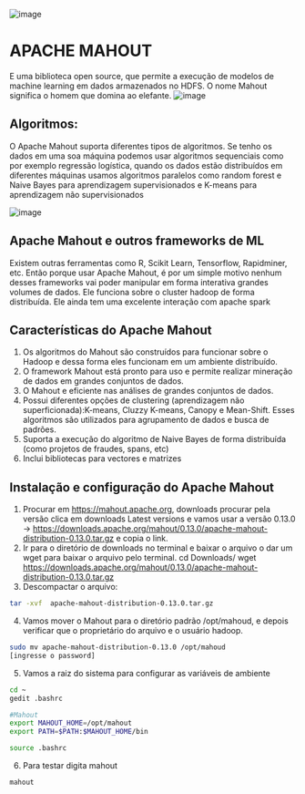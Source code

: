 
![image](https://user-images.githubusercontent.com/87387315/141356889-3260499e-3c17-438c-b681-6e5e8de877c2.png)

# APACHE MAHOUT
E uma biblioteca open source, que permite a execução de modelos de machine learning em dados armazenados no HDFS. O nome Mahout significa o homem que domina ao elefante.
 ![image](https://user-images.githubusercontent.com/87387315/141356763-f15b729a-1156-4f22-b511-d463c58239a3.png)

## Algoritmos:
O Apache Mahout suporta diferentes tipos de algoritmos. Se tenho os dados em uma soa máquina podemos usar algoritmos sequenciais como por exemplo regressão logística, quando os dados estão distribuídos em diferentes máquinas usamos algoritmos paralelos como random forest e Naive Bayes para aprendizagem supervisionados e K-means para aprendizagem não supervisionados
 
 ![image](https://user-images.githubusercontent.com/87387315/141356816-fbe279ac-71e9-4a78-9a00-49c6f7f07498.png)

## Apache Mahout e outros frameworks de ML
Existem outras ferramentas como R, Scikit Learn, Tensorflow, Rapidminer, etc.
Então porque usar Apache Mahout, é por um simple motivo nenhum desses frameworks vai poder manipular em forma interativa grandes volumes de dados. Ele funciona sobre o cluster hadoop de forma distribuída. Ele ainda tem uma excelente interação com apache spark 

## Características do Apache Mahout
1.	Os algoritmos do Mahout são construídos para funcionar sobre o Hadoop e dessa forma eles funcionam em um ambiente distribuído.
2.	O framework Mahout está pronto para uso e permite realizar mineração de dados em grandes conjuntos de dados.
3.	O Mahout e eficiente nas análises de grandes conjuntos de dados.
4.	Possui diferentes opções de clustering (aprendizagem não superficionada):K-means, Cluzzy K-means, Canopy e Mean-Shift. Esses algoritmos são utilizados para agrupamento de dados e busca de padrões.
5.	Suporta a execução do algoritmo de Naive Bayes de forma distribuída (como projetos de fraudes, spans, etc) 
6.	Inclui bibliotecas para vectores e matrizes

## Instalação e configuração do Apache Mahout
1.	Procurar em https://mahout.apache.org, downloads procurar pela versão clica em downloads Latest versions e vamos usar a versão 0.13.0 -> https://downloads.apache.org/mahout/0.13.0/apache-mahout-distribution-0.13.0.tar.gz e copia o link.
2.	Ir para o diretório de downloads no terminal e baixar o arquivo o dar um wget para baixar o arquivo pelo terminal.
cd Downloads/
wget  https://downloads.apache.org/mahout/0.13.0/apache-mahout-distribution-0.13.0.tar.gz
3.	Descompactar o arquivo:
```sh
tar -xvf  apache-mahout-distribution-0.13.0.tar.gz
```

4.	Vamos mover o Mahout para o diretório padrão /opt/mahoud, e depois verificar que o proprietário do arquivo e o usuário hadoop.
```sh
sudo mv apache-mahout-distribution-0.13.0 /opt/mahoud
[ingresse o password]
```
5.	Vamos a raiz do sistema para configurar as variáveis de ambiente
```sh
cd ~
gedit .bashrc
```
```sh
#Mahout
export MAHOUT_HOME=/opt/mahout
export PATH=$PATH:$MAHOUT_HOME/bin
```
```sh
source .bashrc
```
6.	Para testar digita mahout
```sh
mahout
```
